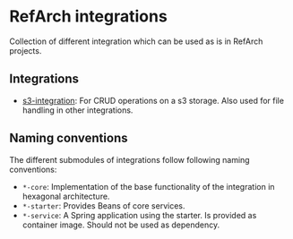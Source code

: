 # RefArch integrations

Collection of different integration which can be used as is in RefArch projects.

## Integrations

- [s3-integration](./refarch-s3-integration/README.md): For CRUD operations on a s3 storage. Also used for file handling
  in other integrations.

## Naming conventions

The different submodules of integrations follow following naming conventions:

- `*-core`: Implementation of the base functionality of the integration in hexagonal architecture.
- `*-starter`: Provides Beans of core services.
- `*-service`: A Spring application using the starter. Is provided as container image. Should not be used as dependency.
